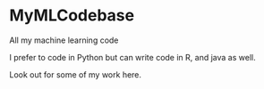 # MyMLCodebase
All my machine learning code

I prefer to code in Python but can write code in R, and java as well.

Look out for some of my work here.
